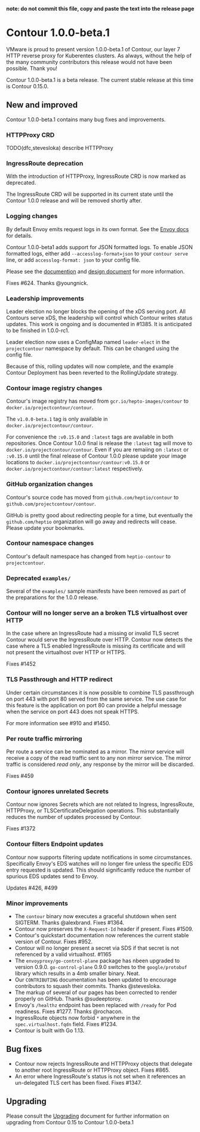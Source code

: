 **note: do not commit this file, copy and paste the text into the release page**

# Contour 1.0.0-beta.1
VMware is proud to present version 1.0.0-beta.1 of Contour, our layer 7 HTTP reverse proxy for Kuberentes clusters. As always, without the help of the many community contributors this release would not have been possible. Thank you!

Contour 1.0.0-beta.1 is a beta release. The current stable release at this time is Contour 0.15.0.

## New and improved 

Contour 1.0.0-beta.1 contains many bug fixes and improvements.

### HTTPProxy CRD

TODO(dfc,stevesloka) describe HTTPProxy

### IngressRoute deprecation

With the introduction of HTTPProxy, IngressRoute CRD is now marked as deprecated. 

The IngressRoute CRD will be supported in its current state until the Contour 1.0.0 release and will be removed shortly after.

### Logging changes

By default Envoy emits request logs in its own format.
See the [Envoy docs](https://www.envoyproxy.io/docs/envoy/v1.5.0/configuration/access_log#config-access-log-default-format) for details.

Contour 1.0.0-beta1 adds support for JSON formatted logs.
To enable JSON formatted logs, either add `--accesslog-format=json` to your `contour serve` line, or add `accesslog-format: json` to your config file.

Please see the [documention](/docs/structured-logs.md) and [design document](/design/envoy-json-logging.md) for more information.

Fixes #624. Thanks @youngnick.

### Leadership improvements

Leader election no longer blocks the opening of the xDS serving port.
All Contours serve xDS, the leadership will control which Contour writes status updates.
This work is ongoing and is documented in #1385.
It is anticipated to be finished in 1.0.0-rc1.

Leader election now uses a ConfigMap named `leader-elect` in the `projectcontour` namespace by default.
This can be changed using the config file.

Because of this, rolling updates will now complete, and the example Contour Deployment has been reverted to the RollingUpdate strategy.

### Contour image registry changes

Contour's image registry has moved from `gcr.io/hepto-images/contour` to `docker.io/projectcontour/contour`.

The `v1.0.0-beta.1` tag is only available in `docker.io/projectcontour/contour`. 

For convenience the `:v0.15.0` and `:latest` tags are available in both repositories. Once Contour 1.0.0 final is release the `:latest` tag will move to `docker.io/projectcontour/contour`. Even if you are remaiing on `:latest` or `:v0.15.0` until the final release of Contour 1.0.0 please update your image locations to `docker.io/projectcontour/contour:v0.15.0` or `docker.io/projectcontour/contour:latest` respectively.

### GitHub organization changes

Contour's source code has moved from `github.com/heptio/contour` to `github.com/projectcontour/contour`.

GitHub is pretty good about redirecting people for a time, but eventually the `github.com/heptio` organization will go away and redirects will cease. Please update your bookmarks.

### Contour namespace changes

Contour's default namespace has changed from `heptio-contour` to `projectcontour`.

### Deprecated `examples/`

Several of the `examples/` sample manifests have been removed as part of the preparations for the 1.0.0 release.

### Contour will no longer serve an a broken TLS virtualhost over HTTP

In the case where an IngressRoute had a missing or invalid TLS secret Contour would serve the IngressRoute over HTTP. Contour now detects the case where a TLS enabled IngressRoute is missing its certificate and will not present the virtualhost over HTTP or HTTPS.

Fixes #1452

### TLS Passthrough and HTTP redirect

Under certain circumstances it is now possible to combine TLS passthrough on port 443 with port 80 served from the same service. The use case for this feature is the application on port 80 can provide a helpful message when the service on port 443 does not speak HTTPS.

For more information see #910 and #1450.

### Per route traffic mirroring

Per route a service can be nominated as a mirror. The mirror service will receive a copy of the read traffic sent to any non mirror service. The mirror traffic is considered _read only_, any response by the mirror will be discarded.

Fixes #459

### Contour ignores unrelated Secrets

Contour now ignores Secrets which are not related to Ingress, IngressRoute, HTTPProxy, or TLSCertificateDelegation operations.
This substantially reduces the number of updates processed by Contour.

Fixes #1372

### Contour filters Endpoint updates

Contour now supports filtering update notifications in some circumstances. Specifically Envoy's EDS watches will no longer fire unless the specific EDS entry requested is updated. This should significantly reduce the number of spurious EDS updates send to Envoy.

Updates #426, #499

### Minor improvements

- The `contour` binary now executes a graceful shutdown when sent SIGTERM. Thanks @alexbrand. Fixes #1364.
- Contour now preserves the `X-Request-Id` header if present. Fixes #1509.
- Contour's quickstart documentation now references the current stable version of Contour. Fixes #952.
- Contour will no longer present a secret via SDS if that secret is not referenced by a valid virtualhost. #1165
- The `envoyproxy/go-control-plane` package has nbeen upgraded to version 0.9.0. `go-control-plane` 0.9.0 switches to the `google/protobuf` library which results in a 4mb smaller binary. Neat.
- Our `CONTRIBUTING` documentation has been updated to encourage contributors to squash their commits. Thanks @stevesloka.
- The markup of several of our pages has been corrected to render properly on GitHub. Thanks @sudeeptoroy.
- Envoy's `/healthz` endpoint has been replaced with `/ready` for Pod readiness. Fixes #1277. Thanks @rochacon.
- IngressRoute objects now forbid `*` anywhere in the `spec.virtualhost.fqdn` field. Fixes #1234.
- Contour is built with Go 1.13.

## Bug fixes

- Contour now rejects IngressRoute and HTTPProxy objects that delegate to another root IngressRoute or HTTPProxy object. Fixes #865.
- An error where IngressRoute's status is not set when it references an un-delegated TLS cert has been fixed. Fixes #1347.

## Upgrading

Please consult the [Upgrading](/docs/upgrading.md) document for further information on upgrading from Contour 0.15 to Contour 1.0.0-beta.1
